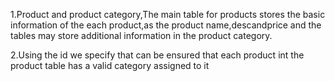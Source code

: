 1.Product and product category,The main table for products stores the basic information of the each product,as the product name,descandprice and the tables may store additional information in the product category.




2.Using the id we specify that can be ensured that each product int the product table has a valid category assigned to it
